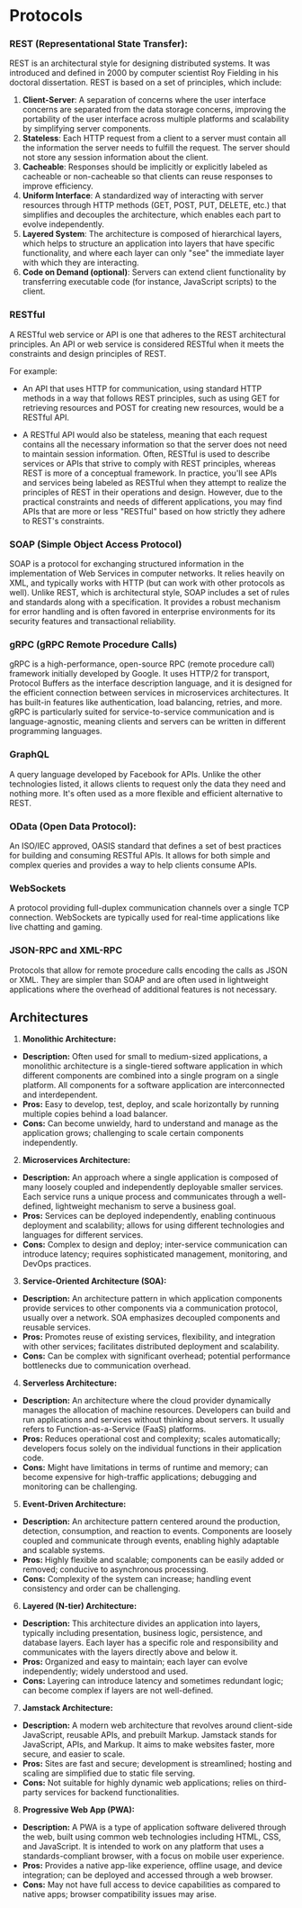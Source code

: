 # Protocols
### REST (Representational State Transfer):
REST is an architectural style for designing distributed systems. It was introduced and defined in 2000 by computer scientist Roy Fielding in his doctoral dissertation. REST is based on a set of principles, which include:
1. **Client-Server**: A separation of concerns where the user interface concerns are separated from the data storage concerns, improving the portability of the user interface across multiple platforms and scalability by simplifying server components.
2. **Stateless**: Each HTTP request from a client to a server must contain all the information the server needs to fulfill the request. The server should not store any session information about the client.
3. **Cacheable**: Responses should be implicitly or explicitly labeled as cacheable or non-cacheable so that clients can reuse responses to improve efficiency.
4. **Uniform Interface**: A standardized way of interacting with server resources through HTTP methods (GET, POST, PUT, DELETE, etc.) that simplifies and decouples the architecture, which enables each part to evolve independently.
5. **Layered System**: The architecture is composed of hierarchical layers, which helps to structure an application into layers that have specific functionality, and where each layer can only "see" the immediate layer with which they are interacting.
6. **Code on Demand (optional)**: Servers can extend client functionality by transferring executable code (for instance, JavaScript scripts) to the client.

### RESTful
A RESTful web service or API is one that adheres to the REST architectural principles. An API or web service is considered RESTful when it meets the constraints and design principles of REST.

For example:
- An API that uses HTTP for communication, using standard HTTP methods in a way that follows REST principles, such as using GET for retrieving resources and POST for creating new resources, would be a RESTful API.

- A RESTful API would also be stateless, meaning that each request contains all the necessary information so that the server does not need to maintain session information.
Often, RESTful is used to describe services or APIs that strive to comply with REST principles, whereas REST is more of a conceptual framework. In practice, you'll see APIs and services being labeled as RESTful when they attempt to realize the principles of REST in their operations and design. However, due to the practical constraints and needs of different applications, you may find APIs that are more or less "RESTful" based on how strictly they adhere to REST's constraints.

### SOAP (Simple Object Access Protocol)
SOAP is a protocol for exchanging structured information in the implementation of Web Services in computer networks. It relies heavily on XML, and typically works with HTTP (but can work with other protocols as well). Unlike REST, which is architectural style, SOAP includes a set of rules and standards along with a specification. It provides a robust mechanism for error handling and is often favored in enterprise environments for its security features and transactional reliability.

### gRPC (gRPC Remote Procedure Calls)
gRPC is a high-performance, open-source RPC (remote procedure call) framework initially developed by Google. It uses HTTP/2 for transport, Protocol Buffers as the interface description language, and it is designed for the efficient connection between services in microservices architectures. It has built-in features like authentication, load balancing, retries, and more. gRPC is particularly suited for service-to-service communication and is language-agnostic, meaning clients and servers can be written in different programming languages.

### GraphQL
A query language developed by Facebook for APIs. Unlike the other technologies listed, it allows clients to request only the data they need and nothing more. It's often used as a more flexible and efficient alternative to REST.

### OData (Open Data Protocol):
An ISO/IEC approved, OASIS standard that defines a set of best practices for building and consuming RESTful APIs. It allows for both simple and complex queries and provides a way to help clients consume APIs.

### WebSockets
A protocol providing full-duplex communication channels over a single TCP connection. WebSockets are typically used for real-time applications like live chatting and gaming.

### JSON-RPC and XML-RPC
Protocols that allow for remote procedure calls encoding the calls as JSON or XML. They are simpler than SOAP and are often used in lightweight applications where the overhead of additional features is not necessary.

## Architectures
1. **Monolithic Architecture:**
 - **Description:** Often used for small to medium-sized applications, a monolithic architecture is a single-tiered software application in which different components are combined into a single program on a single platform. All components for a software application are interconnected and interdependent.
 - **Pros:** Easy to develop, test, deploy, and scale horizontally by running multiple copies behind a load balancer.
 - **Cons:** Can become unwieldy, hard to understand and manage as the application grows; challenging to scale certain components independently.

2. **Microservices Architecture:**
 - **Description:** An approach where a single application is composed of many loosely coupled and independently deployable smaller services. Each service runs a unique process and communicates through a well-defined, lightweight mechanism to serve a business goal.
 - **Pros:** Services can be deployed independently, enabling continuous deployment and scalability; allows for using different technologies and languages for different services.
 - **Cons:** Complex to design and deploy; inter-service communication can introduce latency; requires sophisticated management, monitoring, and DevOps practices.

3. **Service-Oriented Architecture (SOA):**
 - **Description:** An architecture pattern in which application components provide services to other components via a communication protocol, usually over a network. SOA emphasizes decoupled components and reusable services.
 - **Pros:** Promotes reuse of existing services, flexibility, and integration with other services; facilitates distributed deployment and scalability.
 - **Cons:** Can be complex with significant overhead; potential performance bottlenecks due to communication overhead.

4. **Serverless Architecture:**
 - **Description:** An architecture where the cloud provider dynamically manages the allocation of machine resources. Developers can build and run applications and services without thinking about servers. It usually refers to Function-as-a-Service (FaaS) platforms.
 - **Pros:** Reduces operational cost and complexity; scales automatically; developers focus solely on the individual functions in their application code.
 - **Cons:** Might have limitations in terms of runtime and memory; can become expensive for high-traffic applications; debugging and monitoring can be challenging.

5. **Event-Driven Architecture:**
 - **Description:** An architecture pattern centered around the production, detection, consumption, and reaction to events. Components are loosely coupled and communicate through events, enabling highly adaptable and scalable systems.
 - **Pros:** Highly flexible and scalable; components can be easily added or removed; conducive to asynchronous processing.
 - **Cons:** Complexity of the system can increase; handling event consistency and order can be challenging.

6. **Layered (N-tier) Architecture:**
 - **Description:** This architecture divides an application into layers, typically including presentation, business logic, persistence, and database layers. Each layer has a specific role and responsibility and communicates with the layers directly above and below it.
 - **Pros:** Organized and easy to maintain; each layer can evolve independently; widely understood and used.
 - **Cons:** Layering can introduce latency and sometimes redundant logic; can become complex if layers are not well-defined.

7. **Jamstack Architecture:**
 - **Description:** A modern web architecture that revolves around client-side JavaScript, reusable APIs, and prebuilt Markup. Jamstack stands for JavaScript, APIs, and Markup. It aims to make websites faster, more secure, and easier to scale.
 - **Pros:** Sites are fast and secure; development is streamlined; hosting and scaling are simplified due to static file serving.
 - **Cons:** Not suitable for highly dynamic web applications; relies on third-party services for backend functionalities.

8. **Progressive Web App (PWA):**
 - **Description:** A PWA is a type of application software delivered through the web, built using common web technologies including HTML, CSS, and JavaScript. It is intended to work on any platform that uses a standards-compliant browser, with a focus on mobile user experience.
 - **Pros:** Provides a native app-like experience, offline usage, and device integration; can be deployed and accessed through a web browser.
 - **Cons:** May not have full access to device capabilities as compared to native apps; browser compatibility issues may arise.